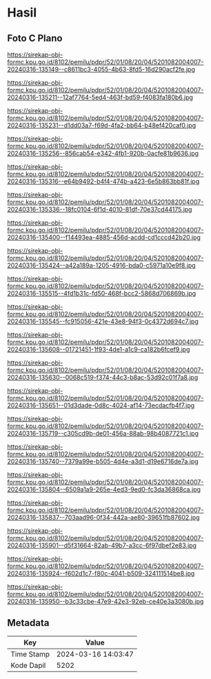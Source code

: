 # Hasil

## Foto C Plano

https://sirekap-obj-formc.kpu.go.id/8102/pemilu/pdpr/52/01/08/20/04/5201082004007-20240316-135149--c8611bc3-4055-4b63-8fd5-16d290acf2fe.jpg

https://sirekap-obj-formc.kpu.go.id/8102/pemilu/pdpr/52/01/08/20/04/5201082004007-20240316-135211--12af7764-5ed4-463f-bd59-f4083fa180b6.jpg

https://sirekap-obj-formc.kpu.go.id/8102/pemilu/pdpr/52/01/08/20/04/5201082004007-20240316-135231--d1dd03a7-f69d-4fa2-bb64-b48ef420caf0.jpg

https://sirekap-obj-formc.kpu.go.id/8102/pemilu/pdpr/52/01/08/20/04/5201082004007-20240316-135256--856cab54-e342-4fb1-920b-0acfe81b9636.jpg

https://sirekap-obj-formc.kpu.go.id/8102/pemilu/pdpr/52/01/08/20/04/5201082004007-20240316-135316--e64b9492-b4f4-474b-a423-6e5b863bb81f.jpg

https://sirekap-obj-formc.kpu.go.id/8102/pemilu/pdpr/52/01/08/20/04/5201082004007-20240316-135336--18fc0104-6f1d-4010-81df-70e37cd44175.jpg

https://sirekap-obj-formc.kpu.go.id/8102/pemilu/pdpr/52/01/08/20/04/5201082004007-20240316-135400--f14493ea-4885-456d-acdd-cd1cccd42b20.jpg

https://sirekap-obj-formc.kpu.go.id/8102/pemilu/pdpr/52/01/08/20/04/5201082004007-20240316-135424--a42a189a-1205-4916-bda0-c5971a10e9f8.jpg

https://sirekap-obj-formc.kpu.go.id/8102/pemilu/pdpr/52/01/08/20/04/5201082004007-20240316-135515--4fd1b31c-fd50-468f-bcc2-5868d706869b.jpg

https://sirekap-obj-formc.kpu.go.id/8102/pemilu/pdpr/52/01/08/20/04/5201082004007-20240316-135545--fc915056-421e-43e8-94f3-0c4372d694c7.jpg

https://sirekap-obj-formc.kpu.go.id/8102/pemilu/pdpr/52/01/08/20/04/5201082004007-20240316-135608--01721451-1f93-4de1-a1c9-ca182b6fcef9.jpg

https://sirekap-obj-formc.kpu.go.id/8102/pemilu/pdpr/52/01/08/20/04/5201082004007-20240316-135630--0068c519-f374-44c3-b8ac-53d92c01f7a8.jpg

https://sirekap-obj-formc.kpu.go.id/8102/pemilu/pdpr/52/01/08/20/04/5201082004007-20240316-135651--01d3dade-0d8c-4024-af14-73ecdacfb4f7.jpg

https://sirekap-obj-formc.kpu.go.id/8102/pemilu/pdpr/52/01/08/20/04/5201082004007-20240316-135719--c305cd9b-de01-456a-88ab-98b4087721c1.jpg

https://sirekap-obj-formc.kpu.go.id/8102/pemilu/pdpr/52/01/08/20/04/5201082004007-20240316-135740--7379a99e-b505-4d4e-a3d1-d19e6716de7a.jpg

https://sirekap-obj-formc.kpu.go.id/8102/pemilu/pdpr/52/01/08/20/04/5201082004007-20240316-135804--6509a1a9-265e-4ed3-9ed0-fc3da36868ca.jpg

https://sirekap-obj-formc.kpu.go.id/8102/pemilu/pdpr/52/01/08/20/04/5201082004007-20240316-135837--703aad96-0f34-442a-ae80-39651fb87602.jpg

https://sirekap-obj-formc.kpu.go.id/8102/pemilu/pdpr/52/01/08/20/04/5201082004007-20240316-135901--d5f31664-82ab-49b7-a3cc-6f97dbef2e83.jpg

https://sirekap-obj-formc.kpu.go.id/8102/pemilu/pdpr/52/01/08/20/04/5201082004007-20240316-135924--f602d1c7-f80c-4041-b509-324111514be8.jpg

https://sirekap-obj-formc.kpu.go.id/8102/pemilu/pdpr/52/01/08/20/04/5201082004007-20240316-135950--b3c33cbe-47e9-42e3-92eb-ce40e3a3080b.jpg


## Metadata

| Key        | Value               |
| ---------- | ------------------- |
| Time Stamp | 2024-03-16 14:03:47 |
| Kode Dapil | 5202                |



